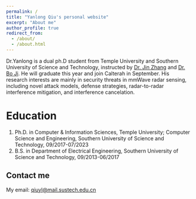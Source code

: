 ```yaml
---
permalink: /
title: "Yanlong Qiu's personal website"
excerpt: "About me"
author_profile: true
redirect_from: 
  - /about/
  - /about.html
---
```


Dr.Yanlong is a dual ph.D student from Temple University and Southern University of Science and Technology, instructed by [Dr. Jin Zhang](https://jinzhang-sustech.github.io/) and [Dr. Bo Ji](https://people.cs.vt.edu/boji/). He will graduate this year and join Calterah in September. His research interests are mainly in security threats in mmWave radar sensing, including novel attack models, defense strategies, radar-to-radar interference mitigation, and interference cancelation.

Education
======
1. Ph.D. in Computer & Information Sciences, Temple University; Computer Science and Engineering, Southern University of Science and Technology, 09/2017-07/2023
2. B.S. in Department of Electrical Engineering, Southern University of Science and Technology, 09/2013-06/2017


Contact me
------
My email: qiuyl@mail.sustech.edu.cn
